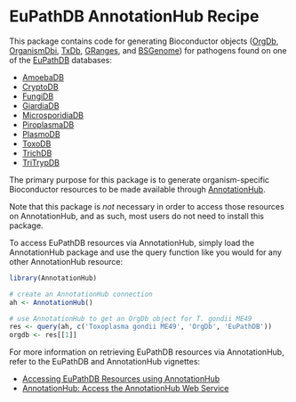 # EuPathDB AnnotationHub Recipe

This package contains code for generating Bioconductor objects
([OrgDb](https://bioconductor.org/packages/release/BiocViews.html#___OrgDb), [OrganismDbi](https://bioconductor.org/packages/release/bioc/html/OrganismDbi.html), 
[TxDb](https://bioconductor.org/packages/release/BiocViews.html#___TxDb),
[GRanges](https://bioconductor.org/packages/release/bioc/html/GenomicRanges.html), and
[BSGenome](https://bioconductor.org/packages/release/bioc/html/BSgenome.html)) for pathogens found
on one of the [EuPathDB](http://eupathdb.org/eupathdb/) databases:

- [AmoebaDB](http://amoebadb.org/)
- [CryptoDB](http://cryptodb.org/)
- [FungiDB](http://fungidb.org/)
- [GiardiaDB](http://giardiadb.org/)
- [MicrosporidiaDB](http://microsporidiadb.org/)
- [PiroplasmaDB](http://piroplasmadb.org/)
- [PlasmoDB](http://plasmodb.org/)
- [ToxoDB](http://toxodb.org/)
- [TrichDB](http://trichdb.org/)
- [TriTrypDB](http://tritrypdb.org/)

The primary purpose for this package is to generate organism-specific Bioconductor
resources to be made available through [AnnotationHub](https://bioconductor.org/packages/release/bioc/html/AnnotationHub.html).

Note that this package is _not_ necessary in order to access those resources on AnnotationHub, and
as such, most users do not need to install this package.

To access EuPathDB resources via AnnotationHub, simply load the AnnotationHub package and use the
query function like you would for any other AnnotationHub resource:

```r
library(AnnotationHub)

# create an AnnotationHub connection
ah <- AnnotationHub()

# use AnnotationHub to get an OrgDb object for T. gondii ME49
res <- query(ah, c('Toxoplasma gondii ME49', 'OrgDb', 'EuPathDB'))
orgdb <- res[[1]]
```

For more information on retrieving EuPathDB resources via AnnotationHub, refer to the EuPathDB
and AnnotationHub vignettes:

- [Accessing EuPathDB Resources using AnnotationHub](https://bioconductor.org/packages/release/data/annotation/vignettes/EuPathDB/inst/doc/EuPathDB.html)
- [AnnotationHub: Access the AnnotationHub Web Service](https://bioconductor.org/packages/release/bioc/vignettes/AnnotationHub/inst/doc/AnnotationHub.html)


